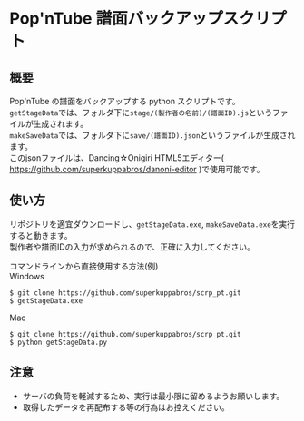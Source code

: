 # Pop'nTube 譜面バックアップスクリプト

## 概要

Pop'nTube の譜面をバックアップする python スクリプトです。  
`getStageData`では、フォルダ下に`stage/(製作者の名前)/(譜面ID).js`というファイルが生成されます。  
`makeSaveData`では、フォルダ下に`save/(譜面ID).json`というファイルが生成されます。  
このjsonファイルは、Dancing☆Onigiri HTML5エディター( https://github.com/superkuppabros/danoni-editor )で使用可能です。  

## 使い方

リポジトリを適宜ダウンロードし、`getStageData.exe`, `makeSaveData.exe`を実行すると動きます。  
製作者や譜面IDの入力が求められるので、正確に入力してください。

コマンドラインから直接使用する方法(例)  
Windows

```
$ git clone https://github.com/superkuppabros/scrp_pt.git
$ getStageData.exe
```

Mac

```
$ git clone https://github.com/superkuppabros/scrp_pt.git
$ python getStageData.py
```

## 注意

- サーバの負荷を軽減するため、実行は最小限に留めるようお願いします。
- 取得したデータを再配布する等の行為はお控えください。
